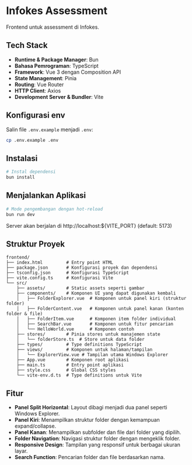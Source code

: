 # Infokes Assessment

Frontend untuk assessment di Infokes.

## Tech Stack

- **Runtime & Package Manager**: Bun
- **Bahasa Pemrograman**: TypeScript
- **Framework**: Vue 3 dengan Composition API
- **State Management**: Pinia
- **Routing**: Vue Router
- **HTTP Client**: Axios
- **Development Server & Bundler**: Vite

## Konfigurasi env

Salin file `.env.example` menjadi `.env`:

```bash
cp .env.example .env
```

## Instalasi

```bash
# Instal dependensi
bun install
```

## Menjalankan Aplikasi

```bash
# Mode pengembangan dengan hot-reload
bun run dev
```

Server akan berjalan di http://localhost:${VITE_PORT} (default: 5173)

## Struktur Proyek

```
frontend/
├── index.html         # Entry point HTML
├── package.json       # Konfigurasi proyek dan dependensi
├── tsconfig.json      # Konfigurasi TypeScript
├── vite.config.ts     # Konfigurasi Vite
└── src/
    ├── assets/        # Static assets seperti gambar
    ├── components/    # Komponen UI yang dapat digunakan kembali
    │   ├── FolderExplorer.vue  # Komponen untuk panel kiri (struktur folder)
    │   ├── FolderContent.vue   # Komponen untuk panel kanan (konten folder & file)
    │   ├── FolderItem.vue      # Komponen item folder individual
    │   ├── SearchBar.vue       # Komponen untuk fitur pencarian
    │   └── HelloWorld.vue      # Komponen contoh
    ├── stores/        # Pinia stores untuk manajemen state
    │   └── folderStore.ts  # Store untuk data folder
    ├── types/         # Type definitions TypeScript
    ├── views/         # Komponen untuk halaman/tampilan
    │   └── ExplorerView.vue # Tampilan utama Windows Explorer
    ├── App.vue        # Komponen root aplikasi
    ├── main.ts        # Entry point aplikasi
    ├── style.css      # Global CSS styles
    └── vite-env.d.ts  # Type definitions untuk Vite
```

## Fitur

- **Panel Split Horizontal**: Layout dibagi menjadi dua panel seperti Windows Explorer.
- **Panel Kiri**: Menampilkan struktur folder dengan kemampuan expand/collapse.
- **Panel Kanan**: Menampilkan subfolder dan file dari folder yang dipilih.
- **Folder Navigation**: Navigasi struktur folder dengan mengeklik folder.
- **Responsive Design**: Tampilan yang responsif untuk berbagai ukuran layar.
- **Search Function**: Pencarian folder dan file berdasarkan nama.
